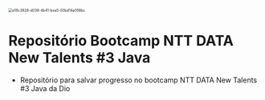 <img src="/home/joao/Downloads/e18c3928-d038-4b41-bea5-00bd14a058bc.png" alt="e18c3928-d038-4b41-bea5-00bd14a058bc" style="zoom: 50%;" />

# Repositório Bootcamp NTT DATA New Talents #3 Java 

* Repositório para salvar progresso no bootcamp NTT DATA New Talents #3 Java da Dio

